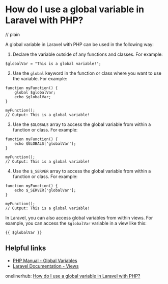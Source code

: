 # How do I use a global variable in Laravel with PHP?
// plain

A global variable in Laravel with PHP can be used in the following way:

1. Declare the variable outside of any functions and classes. For example:
```
$globalVar = "This is a global variable!";
```

2. Use the `global` keyword in the function or class where you want to use the variable. For example:
```
function myFunction() {
    global $globalVar;
    echo $globalVar;
}

myFunction();
// Output: This is a global variable!
```

3. Use the `$GLOBALS` array to access the global variable from within a function or class. For example:
```
function myFunction() {
    echo $GLOBALS['globalVar'];
}

myFunction();
// Output: This is a global variable!
```

4. Use the `$_SERVER` array to access the global variable from within a function or class. For example:
```
function myFunction() {
    echo $_SERVER['globalVar'];
}

myFunction();
// Output: This is a global variable!
```

In Laravel, you can also access global variables from within views. For example, you can access the `$globalVar` variable in a view like this:
```
{{ $globalVar }}
```

## Helpful links
- [PHP Manual - Global Variables](https://www.php.net/manual/en/language.variables.scope.php#language.variables.scope.global)
- [Laravel Documentation - Views](https://laravel.com/docs/7.x/views)

onelinerhub: [How do I use a global variable in Laravel with PHP?](https://onelinerhub.com/php-laravel/how-do-i-use-a-global-variable-in-laravel-with-php)